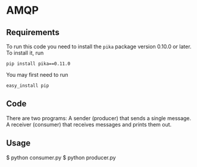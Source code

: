 # AMQP

## Requirements

To run this code you need to install the `pika` package version 0.10.0 or later. To install it, run

    pip install pika==0.11.0

You may first need to run

    easy_install pip
    
## Code

There are two programs: 
    A sender (producer) that sends a single message.
    A receiver (consumer) that receives messages and prints them out.
    
## Usage

$ python consumer.py
$ python producer.py
